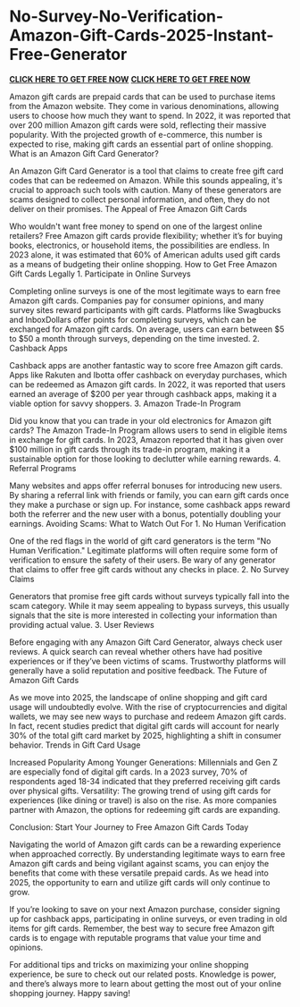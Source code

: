 # No-Survey-No-Verification-Amazon-Gift-Cards-2025-Instant-Free-Generator

**[CLICK HERE TO GET FREE NOW](https://www.amazon.com/free-gift-card/s?k=free+gift+card)**
**[CLICK HERE TO GET FREE NOW](https://amazon.com/gift-cards/b?ie=UTF8&node=2238192011)**

Amazon gift cards are prepaid cards that can be used to purchase items from the Amazon website. They come in various denominations, allowing users to choose how much they want to spend. In 2022, it was reported that over 200 million Amazon gift cards were sold, reflecting their massive popularity. With the projected growth of e-commerce, this number is expected to rise, making gift cards an essential part of online shopping. What is an Amazon Gift Card Generator?

An Amazon Gift Card Generator is a tool that claims to create free gift card codes that can be redeemed on Amazon. While this sounds appealing, it's crucial to approach such tools with caution. Many of these generators are scams designed to collect personal information, and often, they do not deliver on their promises. The Appeal of Free Amazon Gift Cards

Who wouldn't want free money to spend on one of the largest online retailers? Free Amazon gift cards provide flexibility; whether it’s for buying books, electronics, or household items, the possibilities are endless. In 2023 alone, it was estimated that 60% of American adults used gift cards as a means of budgeting their online shopping. How to Get Free Amazon Gift Cards Legally 1. Participate in Online Surveys

Completing online surveys is one of the most legitimate ways to earn free Amazon gift cards. Companies pay for consumer opinions, and many survey sites reward participants with gift cards. Platforms like Swagbucks and InboxDollars offer points for completing surveys, which can be exchanged for Amazon gift cards. On average, users can earn between $5 to $50 a month through surveys, depending on the time invested. 2. Cashback Apps

Cashback apps are another fantastic way to score free Amazon gift cards. Apps like Rakuten and Ibotta offer cashback on everyday purchases, which can be redeemed as Amazon gift cards. In 2022, it was reported that users earned an average of $200 per year through cashback apps, making it a viable option for savvy shoppers. 3. Amazon Trade-In Program

Did you know that you can trade in your old electronics for Amazon gift cards? The Amazon Trade-In Program allows users to send in eligible items in exchange for gift cards. In 2023, Amazon reported that it has given over $100 million in gift cards through its trade-in program, making it a sustainable option for those looking to declutter while earning rewards. 4. Referral Programs

Many websites and apps offer referral bonuses for introducing new users. By sharing a referral link with friends or family, you can earn gift cards once they make a purchase or sign up. For instance, some cashback apps reward both the referrer and the new user with a bonus, potentially doubling your earnings. Avoiding Scams: What to Watch Out For 1. No Human Verification

One of the red flags in the world of gift card generators is the term "No Human Verification." Legitimate platforms will often require some form of verification to ensure the safety of their users. Be wary of any generator that claims to offer free gift cards without any checks in place. 2. No Survey Claims

Generators that promise free gift cards without surveys typically fall into the scam category. While it may seem appealing to bypass surveys, this usually signals that the site is more interested in collecting your information than providing actual value. 3. User Reviews

Before engaging with any Amazon Gift Card Generator, always check user reviews. A quick search can reveal whether others have had positive experiences or if they’ve been victims of scams. Trustworthy platforms will generally have a solid reputation and positive feedback. The Future of Amazon Gift Cards

As we move into 2025, the landscape of online shopping and gift card usage will undoubtedly evolve. With the rise of cryptocurrencies and digital wallets, we may see new ways to purchase and redeem Amazon gift cards. In fact, recent studies predict that digital gift cards will account for nearly 30% of the total gift card market by 2025, highlighting a shift in consumer behavior. Trends in Gift Card Usage

Increased Popularity Among Younger Generations: Millennials and Gen Z are especially fond of digital gift cards. In a 2023 survey, 70% of respondents aged 18-34 indicated that they preferred receiving gift cards over physical gifts. Versatility: The growing trend of using gift cards for experiences (like dining or travel) is also on the rise. As more companies partner with Amazon, the options for redeeming gift cards are expanding.

Conclusion: Start Your Journey to Free Amazon Gift Cards Today

Navigating the world of Amazon gift cards can be a rewarding experience when approached correctly. By understanding legitimate ways to earn free Amazon gift cards and being vigilant against scams, you can enjoy the benefits that come with these versatile prepaid cards. As we head into 2025, the opportunity to earn and utilize gift cards will only continue to grow.

If you’re looking to save on your next Amazon purchase, consider signing up for cashback apps, participating in online surveys, or even trading in old items for gift cards. Remember, the best way to secure free Amazon gift cards is to engage with reputable programs that value your time and opinions.

For additional tips and tricks on maximizing your online shopping experience, be sure to check out our related posts. Knowledge is power, and there’s always more to learn about getting the most out of your online shopping journey. Happy saving!
